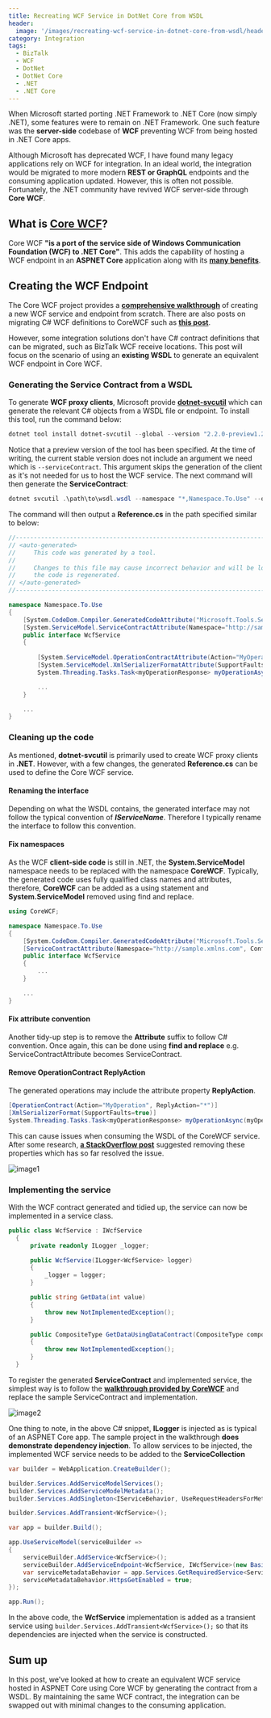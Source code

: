 ```yaml
---
title: Recreating WCF Service in DotNet Core from WSDL
header:
  image: '/images/recreating-wcf-service-in-dotnet-core-from-wsdl/header.png'
category: Integration
tags:
  - BizTalk
  - WCF
  - DotNet
  - DotNet Core
  - .NET
  - .NET Core
---
```


When Microsoft started porting .NET Framework to .NET Core (now simply .NET), some features were to remain on .NET Framework. One such feature was the **server-side** codebase of **WCF** preventing WCF from being hosted in .NET Core apps.

Although Microsoft has deprecated WCF, I have found many legacy applications rely on WCF for integration. In an ideal world, the integration would be migrated to more modern **REST or GraphQL** endpoints and the consuming application updated. However, this is often not possible. Fortunately, the .NET community have revived WCF server-side through **Core WCF**.

## What is [Core WCF](https://github.com/CoreWCF/CoreWCF)?

Core WCF **"is a port of the service side of Windows Communication Foundation (WCF) to .NET Core"**. This adds the capability of hosting a WCF endpoint in an **ASPNET Core** application along with its **[many benefits](https://learn.microsoft.com/en-us/aspnet/core/fundamentals/choose-aspnet-framework?view=aspnetcore-8.0#aspnet-core)**.

## Creating the WCF Endpoint

The Core WCF project provides a **[comprehensive walkthrough](https://github.com/CoreWCF/CoreWCF/blob/main/Documentation/Walkthrough.md)** of creating a new WCF service and endpoint from scratch. There are also posts on migrating C# WCF definitions to CoreWCF such as **[this post](https://devblogs.microsoft.com/dotnet/upgrading-a-wcf-service-to-dotnet-6/)**.

However, some integration solutions don't have C# contract definitions that can be migrated, such as BizTalk WCF receive locations. This post will focus on the scenario of using an **existing WSDL** to generate an equivalent WCF endpoint in Core WCF.

### Generating the Service Contract from a WSDL

To generate **WCF proxy clients**, Microsoft provide **[dotnet-svcutil](https://learn.microsoft.com/en-us/dotnet/core/additional-tools/dotnet-svcutil-guide?tabs=dotnetsvcutil2x)** which can generate the relevant C# objects from a WSDL file or endpoint. To install this tool, run the command below:

``` powershell
dotnet tool install dotnet-svcutil --global --version "2.2.0-preview1.23462.5"
```

Notice that a preview version of the tool has been specified. At the time of writing, the current stable version does not include an argument we need which is `--serviceContract`. This argument skips the generation of the client as it's not needed for us to host the WCF service. The next command will then generate the **ServiceContract**:

``` powershell
dotnet svcutil .\path\to\wsdl.wsdl --namespace "*,Namespace.To.Use" --outputDir .\path\to\output\cs\ --serviceContract --noLogo
```

The command will then output a **Reference.cs** in the path specified similar to below:

``` cs
//------------------------------------------------------------------------------
// <auto-generated>
//     This code was generated by a tool.
//
//     Changes to this file may cause incorrect behavior and will be lost if
//     the code is regenerated.
// </auto-generated>
//------------------------------------------------------------------------------

namespace Namespace.To.Use
{
    [System.CodeDom.Compiler.GeneratedCodeAttribute("Microsoft.Tools.ServiceModel.Svcutil", "2.2.0-preview1.23462.5")]
    [System.ServiceModel.ServiceContractAttribute(Namespace="http://sample.xmlns.com", ConfigurationName="WcfService")]
    public interface WcfService
    {
        
        [System.ServiceModel.OperationContractAttribute(Action="MyOperation", ReplyAction="*")]
        [System.ServiceModel.XmlSerializerFormatAttribute(SupportFaults=true)]
        System.Threading.Tasks.Task<myOperationResponse> myOperationAsync(myOperationRequest request);

        ...
    }

    ...
}
```

### Cleaning up the code

As mentioned, **dotnet-svcutil** is primarily used to create WCF proxy clients in **.NET**. However, with a few changes, the generated **Reference.cs** can be used to define the Core WCF service.

#### Renaming the interface

Depending on what the WSDL contains, the generated interface may not follow the typical convention of ***IServiceName***. Therefore I typically rename the interface to follow this convention.

#### Fix namespaces

As the WCF **client-side code** is still in .NET, the **System.ServiceModel** namespace needs to be replaced with the namespace **CoreWCF**. Typically, the generated code uses fully qualified class names and attributes, therefore, **CoreWCF** can be added as a using statement and **System.ServiceModel** removed using find and replace.

``` cs
using CoreWCF; 

namespace Namespace.To.Use
{
    [System.CodeDom.Compiler.GeneratedCodeAttribute("Microsoft.Tools.ServiceModel.Svcutil", "2.2.0-preview1.23462.5")]
    [ServiceContractAttribute(Namespace="http://sample.xmlns.com", ConfigurationName="WcfService")]
    public interface WcfService
    {
        ...
    }

    ...
}
```

#### Fix attribute convention

Another tidy-up step is to remove the **Attribute** suffix to follow C# convention. Once again, this can be done using **find and replace** e.g. ServiceContractAttribute becomes ServiceContract.

#### Remove OperationContract ReplyAction

The generated operations may include the attribute property **ReplyAction**.

``` cs
[OperationContract(Action="MyOperation", ReplyAction="*")]
[XmlSerializerFormat(SupportFaults=true)]
System.Threading.Tasks.Task<myOperationResponse> myOperationAsync(myOperationRequest request);
```

This can cause issues when consuming the WSDL of the CoreWCF service. After some research, **[a StackOverflow post](https://stackoverflow.com/questions/32760079/wcf-the-contract-x-in-client-configuration-does-not-match-the-name-in-service)** suggested removing these properties which has so far resolved the issue.

![image1](/images/recreating-wcf-service-in-dotnet-core-from-wsdl/image1.png)

### Implementing the service

With the WCF contract generated and tidied up, the service can now be implemented in a service class.

``` cs
public class WcfService : IWcfService
  {
      private readonly ILogger _logger;

      public WcfService(ILogger<WcfService> logger)
      {
          _logger = logger;
      }

      public string GetData(int value)
      {
          throw new NotImplementedException();
      }

      public CompositeType GetDataUsingDataContract(CompositeType composite)
      {
          throw new NotImplementedException();
      }
  }
```

To register the generated **ServiceContract** and implemented service, the simplest way is to follow the **[walkthrough provided by CoreWCF](#what-is-core-wcf)** and replace the sample ServiceContract and implementation.

![image2](/images/recreating-wcf-service-in-dotnet-core-from-wsdl/image2.png)

One thing to note, in the above C# snippet, **ILogger** is injected as is typical of an ASPNET Core app. The sample project in the walkthrough **does demonstrate dependency injection**. To allow services to be injected, the implemented WCF service needs to be added to the **ServiceCollection**

``` cs
var builder = WebApplication.CreateBuilder();

builder.Services.AddServiceModelServices();
builder.Services.AddServiceModelMetadata();
builder.Services.AddSingleton<IServiceBehavior, UseRequestHeadersForMetadataAddressBehavior>();

builder.Services.AddTransient<WcfService>();

var app = builder.Build();

app.UseServiceModel(serviceBuilder =>
{
    serviceBuilder.AddService<WcfService>();
    serviceBuilder.AddServiceEndpoint<WcfService, IWcfService>(new BasicHttpBinding(BasicHttpSecurityMode.Transport), "/Service.svc");
    var serviceMetadataBehavior = app.Services.GetRequiredService<ServiceMetadataBehavior>();
    serviceMetadataBehavior.HttpsGetEnabled = true;
});

app.Run();
```

In the above code, the **WcfService** implementation is added as a transient service using `builder.Services.AddTransient<WcfService>();` so that its dependencies are injected when the service is constructed.

## Sum up

In this post, we've looked at how to create an equivalent WCF service hosted in ASPNET Core using Core WCF by generating the contract from a WSDL. By maintaining the same WCF contract, the integration can be swapped out with minimal changes to the consuming application.
